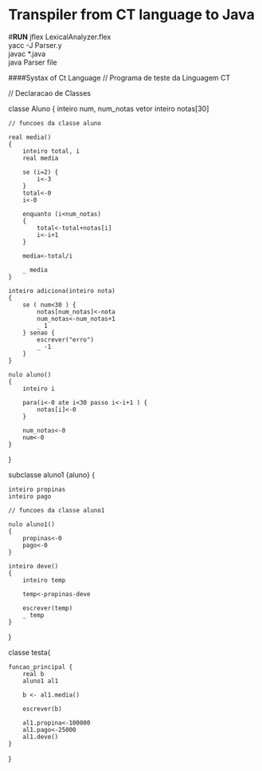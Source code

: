 # Transpiler from CT language to Java

#**RUN**
jflex LexicalAnalyzer.flex<br/>
yacc -J Parser.y<br/>
javac *.java<br/>
java Parser file<br/>

####Systax of Ct Language
// Programa de teste da Linguagem CT

// Declaracao de Classes

classe Aluno {
	inteiro num, num_notas
	vetor inteiro notas[30]

	// funcoes da classe aluno

	real media()
	{
		inteiro total, i
		real media

		se (i=2) {
			i<-3
		}
		total<-0 
		i<-0

		enquanto (i<num_notas) 
		{ 
  			total<-total+notas[i]
  			i<-i+1
		}

		media<-total/i

		_ media
	}

	inteiro adiciona(inteiro nota)
	{
		se ( num<30 ) {
			notas[num_notas]<-nota
  			num_notas<-num_notas+1
  			_ 1
		} senao {
			escrever("erro")
  			_ -1
		} 
	}

	nulo aluno() 
	{
		inteiro i

		para(i<-0 ate i<30 passo i<-i+1 ) {
			notas[i]<-0
		}

  		num_notas<-0
  		num<-0
	}
}

subclasse aluno1 {aluno} {

	inteiro propinas
	inteiro pago

	// funcoes da classe aluno1

	nulo aluno1()
	{
		propinas<-0
		pago<-0
	}

	inteiro deve()
	{
		inteiro temp

		temp<-propinas-deve

		escrever(temp)
		_ temp
	}
}

classe testa{

	funcao_principal {
		real b
		aluno1 al1

		b <- al1.media()

  		escrever(b)

  		al1.propina<-100000
		al1.pago<-25000
		al1.deve()
	}
}
